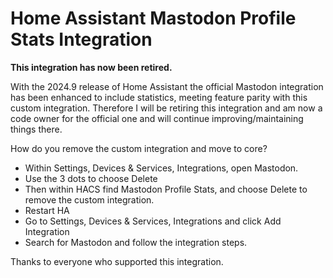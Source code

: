 # Home Assistant Mastodon Profile Stats Integration

**This integration has now been retired.**

With the 2024.9 release of Home Assistant the official Mastodon integration has been enhanced to include statistics, meeting feature parity with this custom integration. Therefore I will be retiring this integration and am now a code owner for the official one and will continue improving/maintaining things there.

How do you remove the custom integration and move to core?
* Within Settings, Devices & Services, Integrations, open Mastodon.
* Use the 3 dots to choose Delete
* Then within HACS find Mastodon Profile Stats, and choose Delete to remove the custom integration.
* Restart HA
* Go to Settings, Devices & Services, Integrations and click Add Integration
* Search for Mastodon and follow the integration steps.

Thanks to everyone who supported this integration.
